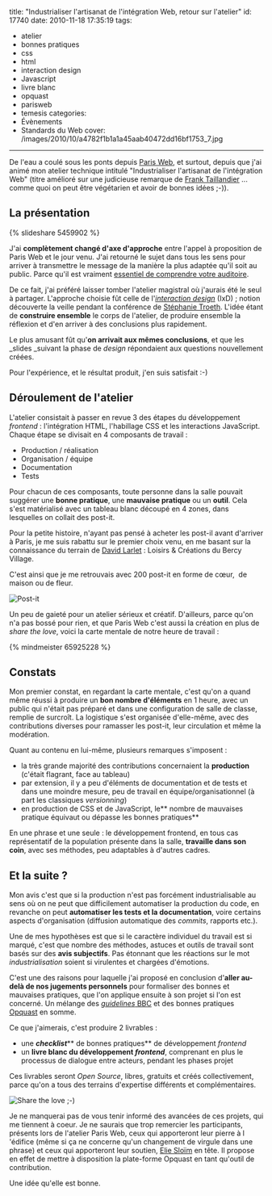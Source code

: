 title: "Industrialiser l'artisanat de l'intégration Web, retour sur l'atelier"
id: 17740
date: 2010-11-18 17:35:19
tags:
- atelier
- bonnes pratiques
- css
- html
- interaction design
- Javascript
- livre blanc
- opquast
- parisweb
- temesis
categories:
- Évènements
- Standards du Web
cover: /images/2010/10/a4782f1b1a1a45aab40472dd16bf1753_7.jpg
---

De l'eau a coulé sous les ponts depuis [Paris Web](http://paris-web.fr/), et surtout, depuis que j'ai animé mon atelier technique intitulé "Industrialiser l'artisanat de l'intégration Web" (titre amélioré sur une judicieuse remarque de [Frank Taillandier](http://frank.taillandier.free.fr/) ... comme quoi on peut être végétarien et avoir de bonnes idées ;-)).

<!--more-->

## La présentation

{% slideshare 5459902 %}

J'ai **complètement changé d'axe d'approche** entre l'appel à proposition de Paris Web et le jour venu. J'ai retourné le sujet dans tous les sens pour arriver à transmettre le message de la manière la plus adaptée qu'il soit au public. Parce qu'il est vraiment [essentiel de comprendre votre auditoire](http://thinkvitamin.com/user-science/understanding-your-audience/).

De ce fait, j'ai préféré laisser tomber l'atelier magistral où j'aurais été le seul à partager. L'approche choisie fût celle de l'[_interaction design_](http://en.wikipedia.org/wiki/Interaction_design) (IxD) ; notion découverte la veille pendant la conférence de [Stéphanie Troeth](http://stephanietroeth.com/). L'idée étant de **construire ensemble** le corps de l'atelier, de produire ensemble la réflexion et d'en arriver à des conclusions plus rapidement.

Le plus amusant fût qu'**on arrivait aux mêmes conclusions**, et que les _slides _suivant la phase de _design_ répondaient aux questions nouvellement créées.

Pour l'expérience, et le résultat produit, j'en suis satisfait :-)

## Déroulement de l'atelier

L'atelier consistait à passer en revue 3 des étapes du développement _frontend_ : l'intégration HTML, l'habillage CSS et les interactions JavaScript. Chaque étape se divisait en 4 composants de travail :

*   Production / réalisation
*   Organisation / équipe
*   Documentation
*   Tests

Pour chacun de ces composants, toute personne dans la salle pouvait suggérer une **bonne pratique**, une **mauvaise pratique** ou un **outil**. Cela s'est matérialisé avec un tableau blanc découpé en 4 zones, dans lesquelles on collait des post-it.

Pour la petite histoire, n'ayant pas pensé à acheter les post-il avant d'arriver à Paris, je me suis rabattu sur le premier choix venu, en me basant sur la connaissance du terrain de [David Larlet](http://larlet.fr/) : Loisirs & Créations du Bercy Village.

C'est ainsi que je me retrouvais avec 200 post-it en forme de cœur,  de maison ou de fleur.

![](/images/2010/11/post-it-paris-web-300x179.jpg "Post-it")

Un peu de gaieté pour un atelier sérieux et créatif.
D'ailleurs, parce qu'on n'a pas bossé pour rien, et que Paris Web c'est aussi la création en plus de _share the love_, voici la carte mentale de notre heure de travail :

{% mindmeister 65925228 %}

## Constats

Mon premier constat, en regardant la carte mentale, c'est qu'on a quand même réussi à produire un **bon nombre d'éléments** en 1 heure, avec un public qui n'était pas préparé et dans une configuration de salle de classe, remplie de surcroît.
La logistique s'est organisée d'elle-même, avec des contributions diverses pour ramasser les post-it, leur circulation et même la modération.

Quant au contenu en lui-même, plusieurs remarques s'imposent :

*   la très grande majorité des contributions concernaient la **production** (c'était flagrant, face au tableau)
*   par extension, il y a peu d'éléments de documentation et de tests et dans une moindre mesure, peu de travail en équipe/organisationnel (à part les classiques _versionning_)
*   en production de CSS et de JavaScript, le** nombre de mauvaises pratique équivaut ou dépasse les bonnes pratiques**

En une phrase et une seule : le développement frontend, en tous cas représentatif de la population présente dans la salle, **travaille dans son coin**, avec ses méthodes, peu adaptables à d'autres cadres.

## Et la suite ?

Mon avis c'est que si la production n'est pas forcément industrialisable au sens où on ne peut que difficilement automatiser la production du code, en revanche on peut **automatiser les tests et la documentation**, voire certains aspects d'organisation (diffusion automatique des _commits_, rapports etc.).

Une de mes hypothèses est que si le caractère individuel du travail est si marqué, c'est que nombre des méthodes, astuces et outils de travail sont basés sur des **avis subjectifs**. Pas étonnant que les réactions sur le mot _industrialisation_ soient si virulentes et chargées d'émotions.

C'est une des raisons pour laquelle j'ai proposé en conclusion d'**aller au-delà de nos jugements personnels** pour formaliser des bonnes et mauvaises pratiques, que l'on applique ensuite à son projet si l'on est concerné. Un mélange des _[guidelines](http://www.bbc.co.uk/guidelines/futuremedia/technical/css.shtml)_[ BBC](http://www.bbc.co.uk/guidelines/futuremedia/technical/css.shtml) et des bonnes pratiques [Opquast](http://www.opquast.com/) en somme.

Ce que j'aimerais, c'est produire 2 livrables :

*   une _**checklist**_** de bonnes pratiques** de développement _frontend_
*   un **livre blanc du développement _frontend_**, comprenant en plus le processus de dialogue entre acteurs, pendant les phases projet

Ces livrables seront _Open Source_, libres, gratuits et créés collectivement, parce qu'on a tous des terrains d'expertise différents et complémentaires.

![Share the love ;-)](/images/2010/11/post-it-delire-300x179.jpg "Délire de post-it")

Je ne manquerai pas de vous tenir informé des avancées de ces projets, qui me tiennent à coeur.
Je ne saurais que trop remercier les participants, présents lors de l'atelier Paris Web, ceux qui apporteront leur pierre à l 'édifice (même si ça ne concerne qu'un changement de virgule dans une phrase) et ceux qui apporteront leur soutien, [Elie Sloïm](http://temesis.com/) en tête. Il propose en effet de mettre à disposition la plate-forme Opquast en tant qu'outil de contribution.

Une idée qu'elle est bonne.